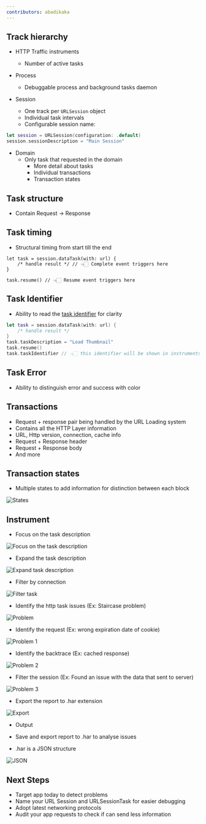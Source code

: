 ```yaml
---
contributors: abadikaka
---
```


## Track hierarchy

- HTTP Traffic instruments
  - Number of active tasks

- Process
  - Debuggable process and background tasks daemon

- Session
	- One track per `URLSession` object
	- Individual task intervals
	- Configurable session name:

```swift
let session = URLSession(configuration: .default)
session.sessionDescription = "Main Session"
```

- Domain
  - Only task that requested in the domain
	- More detail about tasks
	- Individual transactions
	- Transaction states

## Task structure

- Contain Request -> Response

## Task timing

- Structural timing from start till the end

```
let task = session.dataTask(with: url) {
	/* handle result */ // 👈🏻 Complete event triggers here
}

task.resume() // 👈🏻 Resume event triggers here
```

## Task Identifier

- Ability to read the [task identifier][taskIdentifier] for clarity

```swift
let task = session.dataTask(with: url) {
	/* handle result */
}
task.taskDescription = "Load Thumbnail"
task.resume()
task.taskIdentifier // 👈🏻 this identifier will be shown in instruments
```

## Task Error

- Ability to distinguish error and success with color

## Transactions

- Request + response pair being handled by the URL Loading system
- Contains all the HTTP Layer information
- URL, Http version, connection, cache info
- Request + Response header
- Request + Response body
- And more

## Transaction states

- Multiple states to add information for distinction between each block

![States][8]

## Instrument

- Focus on the task description

![Focus on the task description][11]

- Expand the task description

![Expand task description][12]

- Filter by connection

![Filter task][13]

- Identify the http task issues (Ex: Staircase problem)

![Problem][14]

- Identify the request (Ex: wrong expiration date of cookie)

![Problem 1][15]

- Identify the backtrace (Ex: cached response)

![Problem 2][16]

- Filter the session (Ex: Found an issue with the data that sent to server)

![Problem 3][17]

- Export the report to .har extension

![Export][18]

- Output

- Save and export report to .har to analyse issues
- .har is a JSON structure

![JSON][19]

## Next Steps
- Target app  today to detect problems
- Name your URL Session and URLSessionTask for easier debugging
- Adopt latest networking protocols
- Audit your app requests to check if can send less information

[8]: ../../../images/notes/wwdc21/10212/8.png
[11]: ../../../images/notes/wwdc21/10212/11.png
[12]: ../../../images/notes/wwdc21/10212/12.png
[13]: ../../../images/notes/wwdc21/10212/13.png
[14]: ../../../images/notes/wwdc21/10212/14.png
[15]: ../../../images/notes/wwdc21/10212/15.png
[16]: ../../../images/notes/wwdc21/10212/16.png
[17]: ../../../images/notes/wwdc21/10212/17.png
[18]: ../../../images/notes/wwdc21/10212/18.png
[19]: ../../../images/notes/wwdc21/10212/19.png

[taskIdentifier]: https://developer.apple.com/documentation/foundation/nsurlsessiontask/1411231-taskidentifier